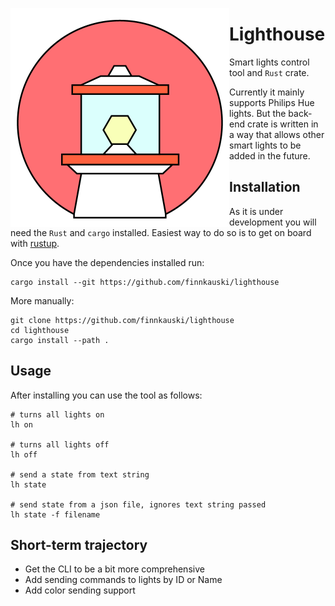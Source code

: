 <p align="center"><img align="left" src="meta/logo.png" width="350px"></p>

# Lighthouse

Smart lights control tool and `Rust` crate.

Currently it mainly supports Philips Hue lights. But the back-end crate is
written in a way that allows other smart lights to be added in the future.

## Installation

As it is under development you will need the `Rust` and `cargo` installed.
Easiest way to do so is to get on board with [rustup](https://rustup.rs).

Once you have the dependencies installed run:

```shell
cargo install --git https://github.com/finnkauski/lighthouse
```

More manually:

```shell
git clone https://github.com/finnkauski/lighthouse
cd lighthouse
cargo install --path .
```

## Usage

After installing you can use the tool as follows:

```shell
# turns all lights on
lh on

# turns all lights off
lh off

# send a state from text string
lh state

# send state from a json file, ignores text string passed
lh state -f filename
```

## Short-term trajectory

- Get the CLI to be a bit more comprehensive
- Add sending commands to lights by ID or Name
- Add color sending support
